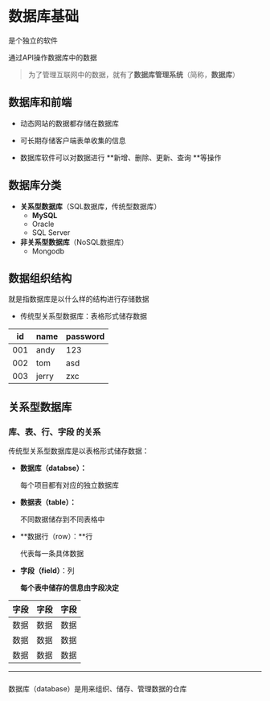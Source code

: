 # 数据库基础

是个独立的软件

通过API操作数据库中的数据

>  为了管理互联网中的数据，就有了**数据库管理系统**（简称，**数据库**）





## 数据库和前端

- 动态网站的数据都存储在数据库

- 可长期存储客户端表单收集的信息

- 数据库软件可以对数据进行 **新增、删除、更新、查询 **等操作





## 数据库分类

- **关系型数据库**（SQL数据库，传统型数据库）
  - **MySQL**
  - Oracle
  - SQL Server
- **非关系型数据库**（NoSQL数据库）
  - Mongodb







## 数据组织结构

就是指数据库是以什么样的结构进行存储数据

- 传统型关系型数据库：表格形式储存数据



| id   | name  | password |
| ---- | ----- | -------- |
| 001  | andy  | 123      |
| 002  | tom   | asd      |
| 003  | jerry | zxc      |







## 关系型数据库

### 库、表、行、字段 的关系

传统型关系型数据库是以表格形式储存数据：

- **数据库（databse）：**

  每个项目都有对应的独立数据库

- **数据表（table）：**

  不同数据储存到不同表格中

- **数据行（row）：**行

  代表每一条具体数据

- **字段（field）**：列

  **每个表中储存的信息由字段决定**

| 字段 | 字段 | 字段 |
| ---- | ---- | ---- |
| 数据 | 数据 | 数据 |
| 数据 | 数据 | 数据 |
| 数据 | 数据 | 数据 |

---

### 





















数据库（database）是用来组织、储存、管理数据的仓库